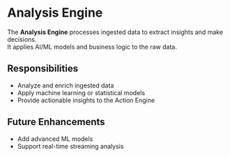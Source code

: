 # Analysis Engine

The **Analysis Engine** processes ingested data to extract insights and make decisions.  
It applies AI/ML models and business logic to the raw data.

## Responsibilities
- Analyze and enrich ingested data
- Apply machine learning or statistical models
- Provide actionable insights to the Action Engine

## Future Enhancements
- Add advanced ML models
- Support real-time streaming analysis
